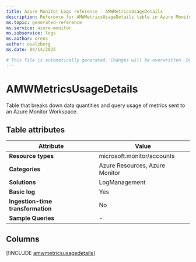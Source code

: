 ```yaml
---
title: Azure Monitor Logs reference - AMWMetricsUsageDetails
description: Reference for AMWMetricsUsageDetails table in Azure Monitor Logs.
ms.topic: generated-reference
ms.service: azure-monitor
ms.subservice: logs
ms.author: orens
author: osalzberg
ms.date: 04/14/2025

# This file is automatically generated. Changes will be overwritten. Do not change this file directly.
---
```


# AMWMetricsUsageDetails

Table that breaks down data quantities and query usage of metrics sent to an Azure Monitor Workspace.


## Table attributes

|Attribute|Value|
|---|---|
|**Resource types**|microsoft.monitor/accounts|
|**Categories**|Azure Resources, Azure Monitor|
|**Solutions**| LogManagement|
|**Basic log**|Yes|
|**Ingestion-time transformation**|No|
|**Sample Queries**|-|



## Columns
  
[!INCLUDE [amwmetricsusagedetails](~/reusable-content/ce-skilling/azure/includes/azure-monitor/reference/tables/amwmetricsusagedetails-include.md)]
